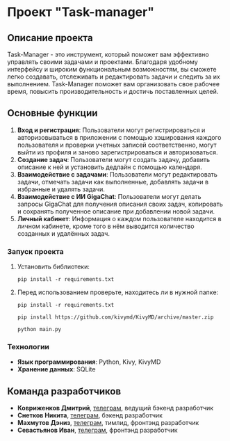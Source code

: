 # Проект "Task-manager"

## Описание проекта

 Task-Manager - это инструмент, который поможет вам эффективно управлять своими задачами и проектами. Благодаря удобному интерфейсу и широким функциональным возможностям, вы сможете легко создавать, отслеживать и редактировать задачи и следить за их выполнением. Task-Manager поможет вам организовать свое рабочее время, повысить производительность и достичь поставленных целей.


## Основные функции

1. **Вход и регистрация**: Пользователи могут регистрироваться и авторизовываться в приложении с помощью хэширования каждого пользователя и проверки учетных записей соответственно, могут выйти из профиля и заново зарегистрироваться и авторизоваться.
2. **Создание задач**: Пользователи могут создать задачу, добавить описание к ней и установить дедлайн с помощью календаря.
3. **Взаимодействие с задачами**: Пользователи могут редактировать задачи, отмечать задачи как выполненные, добавлять задачи в избранные и удалять задачи. 
4. **Взаимодействие с ИИ GigaChat**: Пользователи могут делать запросы GigaChat для получения описания своих задач, копировать и сохранять полученное описание при добавлении новой задачи.
5. **Личный кабинет**: Информация о каждом пользователе находится в личном кабинете, кроме того в нём выводится количество созданных и удалённых задач.

### Запуск проекта
1. Установить библиотеки:
   ```
   pip install -r requirements.txt
   ```
2. Перед использованием проверьте, находитесь ли в нужной папке:
   ```
   pip install -r requirements.txt
   ```
   ```
   pip install https://github.com/kivymd/KivyMD/archive/master.zip
   ```
   ```
   python main.py
   ```

### Технологии
- **Язык программирования**: Python, Kivy, KivyMD
- **Хранение данных**: SQLite

## Команда разработчиков
- **Ковриженков Дмитрий**, [телеграм](https://t.me/Dimakovff), ведущий бэкенд разработчик
- **Снетков Никита**, [телеграм](https://t.me/s4pfir), бэкенд разработчик
- **Махмутов Дэниз**, [телеграм](https://t.me/modestaq), тимлид, фронтэнд разработчик
- **Севастьянов Иван**, [телеграм](https://t.me/cupydox), фронтэнд разработчик
